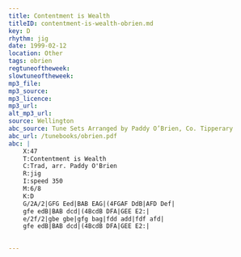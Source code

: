 ```yaml
---
title: Contentment is Wealth
titleID: contentment-is-wealth-obrien.md
key: D
rhythm: jig
date: 1999-02-12
location: Other
tags: obrien
regtuneoftheweek:
slowtuneoftheweek:
mp3_file:
mp3_source:
mp3_licence:
mp3_url:
alt_mp3_url:
source: Wellington
abc_source: Tune Sets Arranged by Paddy O’Brien, Co. Tipperary
abc_url: /tunebooks/obrien.pdf
abc: |
    X:47
    T:Contentment is Wealth
    C:Trad, arr. Paddy O'Brien
    R:jig
    I:speed 350
    M:6/8
    K:D
    G/2A/2|GFG Eed|BAB EAG|(4FGAF DdB|AFD Def|
    gfe edB|BAB dcd|(4BcdB DFA|GEE E2:|
    e/2f/2|gbe gbe|gfg bag|fdd add|fdf afd|
    gfe edB|BAB dcd|(4BcdB DFA|GEE E2:|
    

---
```

